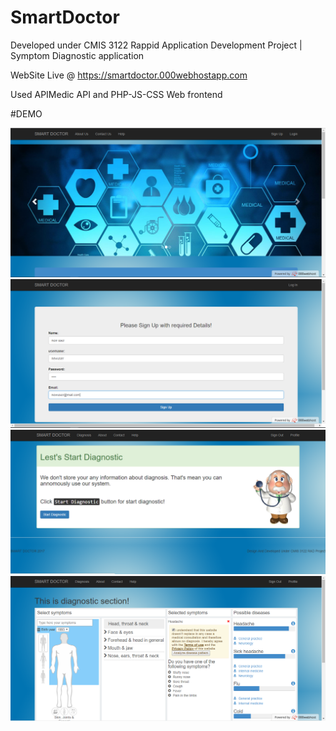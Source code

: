 # SmartDoctor
Developed under CMIS 3122 Rappid Application Development Project | Symptom Diagnostic application

WebSite Live @
https://smartdoctor.000webhostapp.com

Used APIMedic API and PHP-JS-CSS Web frontend

#DEMO

![alt text](https://raw.githubusercontent.com/gayanzampaths/SmartDoctor/master/demo/home.PNG)
![alt text](https://raw.githubusercontent.com/gayanzampaths/SmartDoctor/master/demo/reg.PNG)
![alt text](https://raw.githubusercontent.com/gayanzampaths/SmartDoctor/master/demo/diagWelcome.PNG)
![alt text](https://raw.githubusercontent.com/gayanzampaths/SmartDoctor/master/demo/results.PNG)

